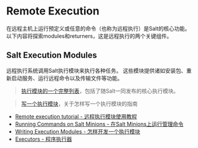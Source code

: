 # Remote Execution
在远程主机上运行预定义或任意的命令（也称为远程执行）是Salt的核心功能。 以下内容将探索modules和returners，这是远程执行的两个关键组件。

## Salt Execution Modules

远程执行系统调用Salt执行模块来执行各种任务。 这些模块提供诸如安装包、重新启动服务、运行远程命令以及传输文件等功能。

> [执行模块的一个完整列表](https://docs.saltstack.com/en/latest/ref/modules/all/index.html#all-salt-modules)，包括了随Salt一同发布的核心执行模块。

> [写一个执行模块](https://docs.saltstack.com/en/latest/ref/modules/index.html#writing-execution-modules)，关于怎样写一个执行模块的指南

- [Remote execution tutorial - 远程执行模块使用教程](https://github.com/watermelonbig/SaltStack-Chinese-ManualBook/blob/master/chapter06/06-1.Remote-exection-tutorial.md)
- [Running Commands on Salt Minions - 在Salt Minions上运行管理命令](https://github.com/watermelonbig/SaltStack-Chinese-ManualBook/blob/master/chapter06/06-2.Running-Commands-on-Salt-Minions.md)
- [Writing Execution Modules - 怎样开发一个执行模块](https://github.com/watermelonbig/SaltStack-Chinese-ManualBook/blob/master/chapter06/06-3.Writing-Execution-Modules.md)
- [Executors - 程序执行器](https://github.com/watermelonbig/SaltStack-Chinese-ManualBook/blob/master/chapter06/06-4.Executors.md)
